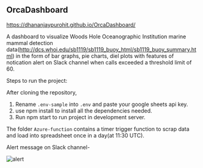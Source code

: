 ## OrcaDashboard

https://dhananjaypurohit.github.io/OrcaDashboard/

A dashboard to visualize Woods Hole Oceanographic Institution marine mammal detection data(http://dcs.whoi.edu/sb1119/sb1119_buoy_html/sb1119_buoy_summary.html) in the form of bar graphs, pie charts, diel plots with features of notication alert on Slack channel when calls exceeded a threshold limit of 60.

Steps to run the project:

After cloning the repository, 
1. Rename `.env-sample` into `.env` and paste your google sheets api key.<br>
2. use npm install to install all the dependencies needed.<br>
3. Run npm start to run project in development server. <br>

The folder `Azure-function` contains a timer trigger function to scrap data and load into spreadsheet once in a day(at 11:30 UTC).

Alert message on Slack channel-

![alert](https://user-images.githubusercontent.com/44242169/103332087-bf495e00-4a8e-11eb-95fe-f0a7a557a07c.png)
